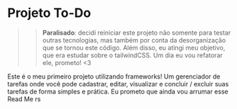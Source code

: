 # Projeto To-Do

>> **Paralisado**: decidi reiniciar este projeto não somente para testar outras tecnologias, mas também por conta da desorganização que se tornou este código. Além disso, eu atingi meu objetivo, que era estudar sobre o tailwindCSS. Um dia eu vou refatorar ele, prometo! <3 

Este é o meu primeiro projeto utilizando frameworks! Um gerenciador de tarefas onde você pode cadastrar, editar, visualizar e concluir / excluir suas tarefas de forma simples e prática. Eu prometo que ainda vou arrumar esse Read Me rs
